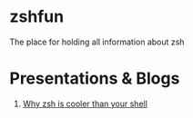 # zshfun
The place for holding all information about zsh

# Presentations & Blogs
1. [Why zsh is cooler than your shell](http://www.slideshare.net/jaguardesignstudio/why-zsh-is-cooler-than-your-shell-16194692)
